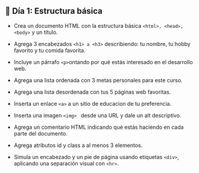 ## 📅 Día 1: Estructura básica
- Crea un documento HTML con la estructura básica  ``<html>, <head>, <body>`` y un título.

- Agrega 3 encabezados ``<h1> a <h3>`` describiendo: tu nombre, tu hobby favorito y tu comida favorita.

- Incluye un párrafo ``<p>``ontando por qué estás interesado en el desarrollo web.

- Agrega una lista ordenada con 3 metas personales para este curso.

- Agrega una lista desordenada con tus 5 páginas web favoritas.

- Inserta un enlace ``<a>`` a un sitio de educacion de tu preferencia.

- Inserta una imagen ``<img> `` desde una URL y dale un alt descriptivo.

- Agrega un comentario HTML indicando qué estás haciendo en cada parte del documento.

- Agrega atributos id y class a al menos 3 elementos.

- Simula un encabezado y un pie de página usando etiquetas ``<div>``, aplicando una separación visual con ``<hr>``.